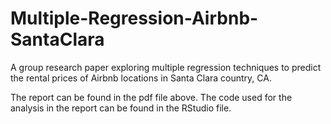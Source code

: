# Multiple-Regression-Airbnb-SantaClara
A group research paper exploring multiple regression techniques to predict the rental prices of Airbnb locations in Santa Clara country, CA.

The report can be found in the pdf file above.  The code used for the analysis in the report can be found in the RStudio file.
